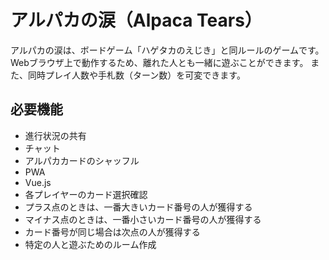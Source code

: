 # アルパカの涙（Alpaca Tears）
アルパカの涙は、ボードゲーム「ハゲタカのえじき」と同ルールのゲームです。  
Webブラウザ上で動作するため、離れた人とも一緒に遊ぶことができます。
また、同時プレイ人数や手札数（ターン数）を可変できます。

## 必要機能
* 進行状況の共有
* チャット
* アルパカカードのシャッフル
* PWA
* Vue.js
* 各プレイヤーのカード選択確認
* プラス点のときは、一番大きいカード番号の人が獲得する
* マイナス点のときは、一番小さいカード番号の人が獲得する
* カード番号が同じ場合は次点の人が獲得する
* 特定の人と遊ぶためのルーム作成